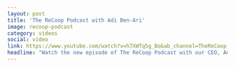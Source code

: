 ```yaml
---
layout: post
title: 'The ReCoop Podcast with Adi Ben-Ari'
image: recoop-podcast
category: videos
social: video
link: https://www.youtube.com/watch?v=h7XWTq5g_Bo&ab_channel=TheReCoop
headline: "Watch the new episode of The ReCoop Podcast with our CEO, Adi Ben-Ari, discussing the London Bridge, Silent Data, Algorand State Proofs, data privacy, layer 1's and 2's, a multi-chain future, and a lot more with Cooper Daniels."
---
```

